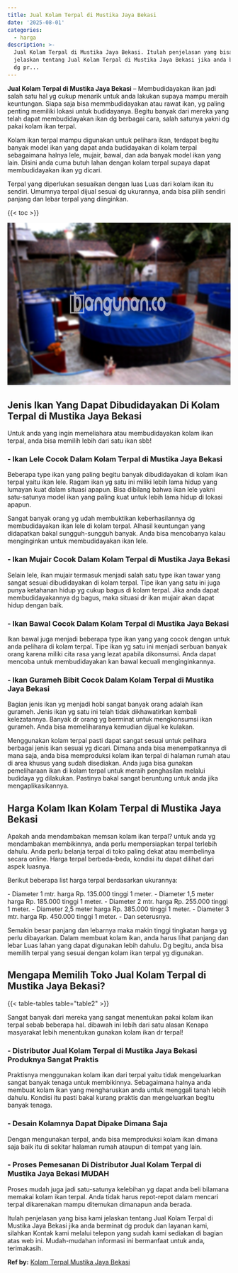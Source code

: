 ```yaml
---
title: Jual Kolam Terpal di Mustika Jaya Bekasi
date: '2025-08-01'
categories:
  - harga
description: >-
  Jual Kolam Terpal di Mustika Jaya Bekasi. Itulah penjelasan yang bisa kami
  jelaskan tentang Jual Kolam Terpal di Mustika Jaya Bekasi jika anda berminat
  dg pr...
---
```


**Jual Kolam Terpal di Mustika Jaya Bekasi** – Membudidayakan ikan jadi salah satu hal yg cukup menarik untuk anda lakukan supaya mampu meraih keuntungan. Siapa saja bisa memmbudidayakan atau rawat ikan, yg paling penting memiliki lokasi untuk budidayanya. Begitu banyak dari mereka yang telah dapat membudidayakan ikan dg berbagai cara, salah satunya yakni dg pakai kolam ikan terpal.

Kolam ikan terpal mampu digunakan untuk pelihara ikan, terdapat begitu banyak model ikan yang dapat anda budidayakan di kolam terpal sebagaimana halnya lele, mujair, bawal, dan ada banyak model ikan yang lain. Disini anda cuma butuh lahan dengan kolam terpal supaya dapat membudidayakan ikan yg dicari.

Terpal yang diperlukan sesuaikan dengan luas Luas dari kolam ikan itu sendiri. Umumnya terpal dijual sesuai dg ukurannya, anda bisa pilih sendiri panjang dan lebar terpal yang diinginkan.

{{< toc >}}

![Jual Kolam Terpal di Mustika Jaya Bekasi](/images/jual-kolam-terpal-32.png)

## Jenis Ikan Yang Dapat Dibudidayakan Di Kolam Terpal di Mustika Jaya Bekasi

Untuk anda yang ingin memeliahara atau membudidayakan kolam ikan terpal, anda bisa memilih lebih dari satu ikan sbb!

### \- Ikan Lele Cocok Dalam Kolam Terpal di Mustika Jaya Bekasi

Beberapa type ikan yang paling begitu banyak dibudidayakan di kolam ikan terpal yaitu ikan lele. Ragam ikan yg satu ini miliki lebih lama hidup yang lumayan kuat dalam situasi apapun. Bisa dibilang bahwa ikan lele yakni satu-satunya model ikan yang paling kuat untuk lebih lama hidup di lokasi apapun.

Sangat banyak orang yg udah membuktikan keberhasilannya dg membudidayakan ikan lele di kolam terpal. Alhasil keuntungan yang didapatkan bakal sungguh-sungguh banyak. Anda bisa mencobanya kalau menginginkan untuk membudidayakan ikan lele.

### \- Ikan Mujair Cocok Dalam Kolam Terpal di Mustika Jaya Bekasi

Selain lele, ikan mujair termasuk menjadi salah satu type ikan tawar yang sangat sesuai dibudidayakan di kolam terpal. Tipe ikan yang satu ini juga punya ketahanan hidup yg cukup bagus di kolam terpal. Jika anda dapat membudidayakannya dg bagus, maka situasi dr ikan mujair akan dapat hidup dengan baik.

### \- Ikan Bawal Cocok Dalam Kolam Terpal di Mustika Jaya Bekasi

Ikan bawal juga menjadi beberapa type ikan yang yang cocok dengan untuk anda pelihara di kolam terpal. Tipe ikan yg satu ini menjadi serbuan banyak orang karena miliki cita rasa yang lezat apabila dikonsumsi. Anda dapat mencoba untuk membudidayakan kan bawal kecuali menginginkannya.

### \- Ikan Gurameh Bibit Cocok Dalam Kolam Terpal di Mustika Jaya Bekasi

Bagian jenis ikan yg menjadi hobi sangat banyak orang adalah ikan gurameh. Jenis ikan yg satu ini telah tidak dikhawatirkan kembali kelezatannya. Banyak dr orang yg berminat untuk mengkonsumsi ikan gurameh. Anda bisa memeliharanya kemudian dijual ke kulakan.

Menggunakan kolam terpal pasti dapat sangat sesuai untuk pelihara berbagai jenis ikan sesuai yg dicari. Dimana anda bisa menempatkannya di mana saja, anda bisa memproduksi kolam ikan terpal di halaman rumah atau di area khusus yang sudah disediakan. Anda juga bisa gunakan pemeliharaan ikan di kolam terpal untuk meraih penghasilan melalui budidaya yg dilakukan. Pastinya bakal sangat beruntung untuk anda jika mengaplikasikannya.

## Harga Kolam Ikan Kolam Terpal di Mustika Jaya Bekasi

Apakah anda mendambakan memsan kolam ikan terpal? untuk anda yg mendambakan membikinnya, anda perlu mempersiapkan terpal terlebih dahulu. Anda perlu belanja terpal di toko paling dekat atau membelinya secara online. Harga terpal berbeda-beda, kondisi itu dapat dilihat dari aspek luasnya.

Berikut beberapa list harga terpal berdasarkan ukurannya:

\- Diameter 1 mtr. harga Rp. 135.000 tinggi 1 meter. - Diameter 1,5 meter harga Rp. 185.000 tinggi 1 meter. - Diameter 2 mtr. harga Rp. 255.000 tinggi 1 meter. - Diameter 2,5 meter harga Rp. 385.000 tinggi 1 meter. - Diameter 3 mtr. harga Rp. 450.000 tinggi 1 meter. - Dan seterusnya.

Semakin besar panjang dan lebarnya maka makin tinggi tingkatan harga yg perlu dibayarkan. Dalam membuat kolam ikan, anda harus lihat panjang dan lebar Luas lahan yang dapat digunakan lebih dahulu. Dg begitu, anda bisa memilih terpal yang sesuai dengan kolam ikan terpal yg digunakan.

## Mengapa Memilih Toko Jual Kolam Terpal di Mustika Jaya Bekasi?

{{< table-tables table="table2" >}}

Sangat banyak dari mereka yang sangat menentukan pakai kolam ikan terpal sebab beberapa hal. dibawah ini lebih dari satu alasan Kenapa masyarakat lebih menentukan gunakan kolam ikan dr terpal!

### \- Distributor Jual Kolam Terpal di Mustika Jaya Bekasi Produknya Sangat Praktis

Praktisnya menggunakan kolam ikan dari terpal yaitu tidak mengeluarkan sangat banyak tenaga untuk membikinnya. Sebagaimana halnya anda membuat kolam ikan yang mengharuskan anda untuk menggali tanah lebih dahulu. Kondisi itu pasti bakal kurang praktis dan mengeluarkan begitu banyak tenaga.

### \- Desain Kolamnya Dapat Dipake Dimana Saja

Dengan mengunakan terpal, anda bisa memproduksi kolam ikan dimana saja baik itu di sekitar halaman rumah ataupun di tempat yang lain.

### \- Proses Pemesanan Di Distributor Jual Kolam Terpal di Mustika Jaya Bekasi MUDAH

Proses mudah juga jadi satu-satunya kelebihan yg dapat anda beli bilamana memakai kolam ikan terpal. Anda tidak harus repot-repot dalam mencari terpal dikarenakan mampu ditemukan dimanapun anda berada.

Itulah penjelasan yang bisa kami jelaskan tentang Jual Kolam Terpal di Mustika Jaya Bekasi jika anda berminat dg produk dan layanan kami, silahkan Kontak kami melalui telepon yang sudah kami sediakan di bagian atas web ini. Mudah-mudahan informasi ini bermanfaat untuk anda, terimakasih.

**Ref by:** [Kolam Terpal Mustika Jaya Bekasi](https://id.wikipedia.org/wiki/Kolam)
